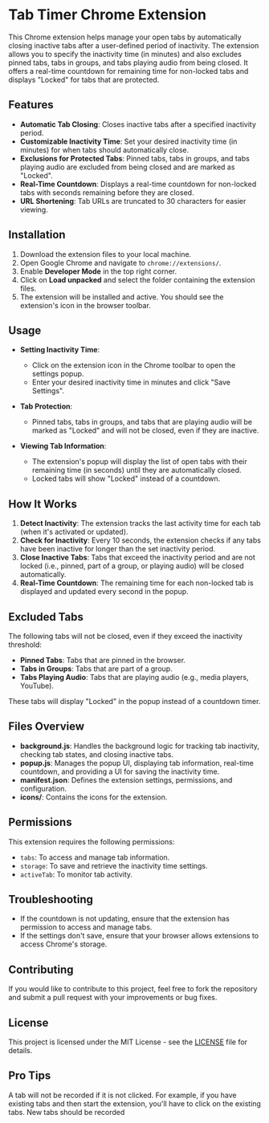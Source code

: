 # Tab Timer Chrome Extension

This Chrome extension helps manage your open tabs by automatically closing inactive tabs after a user-defined period of inactivity. The extension allows you to specify the inactivity time (in minutes) and also excludes pinned tabs, tabs in groups, and tabs playing audio from being closed. It offers a real-time countdown for remaining time for non-locked tabs and displays "Locked" for tabs that are protected.

## Features

- **Automatic Tab Closing**: Closes inactive tabs after a specified inactivity period.
- **Customizable Inactivity Time**: Set your desired inactivity time (in minutes) for when tabs should automatically close.
- **Exclusions for Protected Tabs**: Pinned tabs, tabs in groups, and tabs playing audio are excluded from being closed and are marked as "Locked".
- **Real-Time Countdown**: Displays a real-time countdown for non-locked tabs with seconds remaining before they are closed.
- **URL Shortening**: Tab URLs are truncated to 30 characters for easier viewing.

## Installation

1. Download the extension files to your local machine.
2. Open Google Chrome and navigate to `chrome://extensions/`.
3. Enable **Developer Mode** in the top right corner.
4. Click on **Load unpacked** and select the folder containing the extension files.
5. The extension will be installed and active. You should see the extension's icon in the browser toolbar.

## Usage

- **Setting Inactivity Time**: 
  - Click on the extension icon in the Chrome toolbar to open the settings popup.
  - Enter your desired inactivity time in minutes and click "Save Settings".
  
- **Tab Protection**: 
  - Pinned tabs, tabs in groups, and tabs that are playing audio will be marked as "Locked" and will not be closed, even if they are inactive.

- **Viewing Tab Information**:
  - The extension's popup will display the list of open tabs with their remaining time (in seconds) until they are automatically closed.
  - Locked tabs will show "Locked" instead of a countdown.

## How It Works

1. **Detect Inactivity**: The extension tracks the last activity time for each tab (when it's activated or updated).
2. **Check for Inactivity**: Every 10 seconds, the extension checks if any tabs have been inactive for longer than the set inactivity period.
3. **Close Inactive Tabs**: Tabs that exceed the inactivity period and are not locked (i.e., pinned, part of a group, or playing audio) will be closed automatically.
4. **Real-Time Countdown**: The remaining time for each non-locked tab is displayed and updated every second in the popup.

## Excluded Tabs

The following tabs will not be closed, even if they exceed the inactivity threshold:

- **Pinned Tabs**: Tabs that are pinned in the browser.
- **Tabs in Groups**: Tabs that are part of a group.
- **Tabs Playing Audio**: Tabs that are playing audio (e.g., media players, YouTube).

These tabs will display "Locked" in the popup instead of a countdown timer.

## Files Overview

- **background.js**: Handles the background logic for tracking tab inactivity, checking tab states, and closing inactive tabs.
- **popup.js**: Manages the popup UI, displaying tab information, real-time countdown, and providing a UI for saving the inactivity time.
- **manifest.json**: Defines the extension settings, permissions, and configuration.
- **icons/**: Contains the icons for the extension.

## Permissions

This extension requires the following permissions:

- `tabs`: To access and manage tab information.
- `storage`: To save and retrieve the inactivity time settings.
- `activeTab`: To monitor tab activity.

## Troubleshooting

- If the countdown is not updating, ensure that the extension has permission to access and manage tabs.
- If the settings don't save, ensure that your browser allows extensions to access Chrome's storage.

## Contributing

If you would like to contribute to this project, feel free to fork the repository and submit a pull request with your improvements or bug fixes.

## License

This project is licensed under the MIT License - see the [LICENSE](LICENSE) file for details.

## Pro Tips

A tab will not be recorded if it is not clicked. For example, if you have existing tabs and then start the extension, you'll have to click on the existing tabs. New tabs should be recorded
